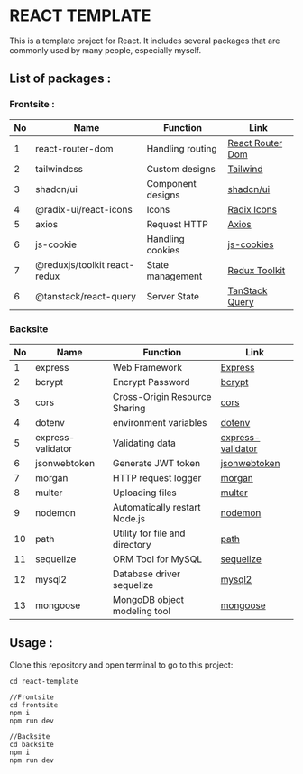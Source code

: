 # REACT TEMPLATE

This is a template project for React. It includes several packages that are commonly used by many people, especially myself.

## List of packages :

### Frontsite :

| No  | Name                         | Function          | Link                                                                                  |
| --- | ---------------------------- | ----------------- | ------------------------------------------------------------------------------------- |
| 1   | react-router-dom             | Handling routing  | [React Router Dom](https://reactrouter.com/en/main/start/tutorial "React Router Dom") |
| 2   | tailwindcss                  | Custom designs    | [Tailwind](https://tailwindcss.com/docs/guides/vite "Tailwind")                       |
| 3   | shadcn/ui                    | Component designs | [shadcn/ui](https://ui.shadcn.com/docs/installation/vite "shadcn/ui")                 |
| 4   | @radix-ui/react-icons        | Icons             | [Radix Icons](https://www.radix-ui.com/icons "Radix Icons")                           |
| 5   | axios                        | Request HTTP      | [Axios](https://axios-http.com/docs/intro "Axios")                                    |
| 6   | js-cookie                    | Handling cookies  | [js-cookies](https://www.npmjs.com/package/js-cookie "js-cookies")                    |
| 7   | @reduxjs/toolkit react-redux | State management  | [Redux Toolkit](https://redux-toolkit.js.org/tutorials/quick-start "Redux Toolkit")   |
| 6   | @tanstack/react-query        | Server State  | [TanStack Query](https://tanstack.com/query/latest/docs/framework/react/quick-start "TanStack Query")   |

### Backsite

| No  | Name              | Function                       | Link                                                                                     |
| --- | ----------------- | ------------------------------ | ---------------------------------------------------------------------------------------- |
| 1   | express           | Web Framework                  | [Express](https://expressjs.com/en/starter/installing.html "Express")                    |
| 2   | bcrypt            | Encrypt Password               | [bcrypt](https://www.npmjs.com/package/bcrypt "bcrypt")                                  |
| 3   | cors              | Cross-Origin Resource Sharing  | [cors](https://www.npmjs.com/package/cors "cors")                                        |
| 4   | dotenv            | environment variables          | [dotenv](https://www.npmjs.com/package/dotenv "dotenv")                                  |
| 5   | express-validator | Validating data                | [express-validator](https://www.npmjs.com/package/express-validator "express-validator") |
| 6   | jsonwebtoken      | Generate JWT token             | [jsonwebtoken](https://www.npmjs.com/package/jsonwebtoken "jsonwebtoken")                |
| 7   | morgan            | HTTP request logger            | [morgan](https://www.npmjs.com/package/morgan "morgan")                                  |
| 8   | multer            | Uploading files                | [multer](https://www.npmjs.com/package/multer "multer")                                  |
| 9   | nodemon           | Automatically restart Node.js  | [nodemon](https://www.npmjs.com/package/nodemon "nodemon")                               |
| 10  | path              | Utility for file and directory | [path](https://www.npmjs.com/package/path "path")                                        |
| 11  | sequelize              | ORM Tool for MySQL | [sequelize](https://sequelize.org/docs/v6/getting-started "sequelize")                                        |
| 12  | mysql2              | Database driver sequelize | [mysql2](https://sequelize.org/docs/v6/getting-started "mysql2")                                        |
| 13  | mongoose              | MongoDB object modeling tool | [mongoose](https://mongoosejs.com/docs/ "mongoose")                                        |

## Usage :

Clone this repository and open terminal to go to this project:

```
cd react-template

//Frontsite
cd frontsite
npm i
npm run dev

//Backsite
cd backsite
npm i
npm run dev
```
